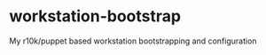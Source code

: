 workstation-bootstrap
=====================

My r10k/puppet based workstation bootstrapping and configuration
